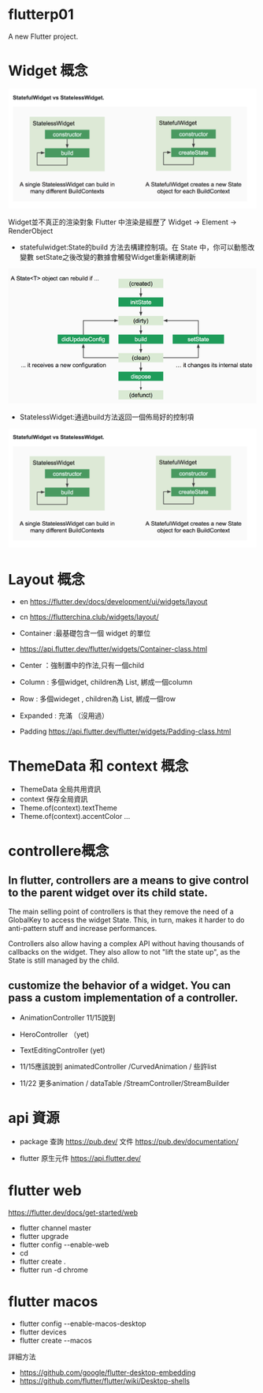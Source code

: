 # flutterp01

A new Flutter project.

# Widget 概念

![image](https://github.com/Wilson0212tw/flutterp01/blob/master/vs01.png)

Widget並不真正的渲染對象
Flutter 中渲染是經歷了   Widget -> Element  -> RenderObject 

- statefulwidget:State的build 方法去構建控制項。在 State 中，你可以動態改變數 setState之後改變的數據會觸發Widget重新構建刷新

![image](https://github.com/Wilson0212tw/flutterp01/blob/master/statefulwidget_N.png)

- StatelessWidget:通過build方法返回一個佈局好的控制項


![image](https://github.com/Wilson0212tw/flutterp01/blob/master/vs01.png)


# Layout 概念


- en https://flutter.dev/docs/development/ui/widgets/layout
- cn https://flutterchina.club/widgets/layout/

- Container :最基礎包含一個 widget 的單位
- https://api.flutter.dev/flutter/widgets/Container-class.html

- Center ：強制置中的作法,只有一個child
- Column : 多個widget, children為 List<Widget>, 綁成一個column
- Row : 多個wideget , children為 List<Widget>, 綁成一個row

- Expanded : 充滿 （沒用過）
- Padding  https://api.flutter.dev/flutter/widgets/Padding-class.html


# ThemeData  和 context 概念

- ThemeData 全局共用資訊 
- context 保存全局資訊
- Theme.of(context).textTheme 
- Theme.of(context).accentColor
 ...

# controllere概念
## In flutter, controllers are a means to give control to the parent widget over its child state.
  The main selling point of controllers is that they remove the need of a GlobalKey to access the widget   State. This, in turn, makes it harder to do anti-pattern stuff and increase performances.

   Controllers also allow having a complex API without having thousands of callbacks on the widget. They also allow to not "lift the state up", as the State is still managed by the child.

## customize the behavior of a widget. You can pass a custom implementation of a controller.

- AnimationController 11/15說到
- HeroController （yet)
- TextEditingController (yet)


- 11/15應該說到 animatedController /CurvedAnimation  / 些許list 
- 11/22  更多animation / dataTable /StreamController/StreamBuilder





# api 資源
- package  查詢 https://pub.dev/ 
           文件 https://pub.dev/documentation/

- flutter 原生元件 https://api.flutter.dev/






# flutter web
https://flutter.dev/docs/get-started/web

- flutter channel master 
- flutter upgrade 
- flutter config --enable-web 
- cd <into project directory> 
- flutter create . 
- flutter run -d chrome

# flutter macos

- flutter config --enable-macos-desktop
- flutter devices
- flutter create  --macos <project directory>

詳細方法
- https://github.com/google/flutter-desktop-embedding
- https://github.com/flutter/flutter/wiki/Desktop-shells


